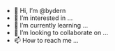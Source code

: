 - 👋 Hi, I’m @bydern
- 👀 I’m interested in ...
- 🌱 I’m currently learning ...
- 💞️ I’m looking to collaborate on ...
- 📫 How to reach me ...

<!---
bydern/bydern is a ✨ special ✨ repository because its `README.md` (this file) appears on your GitHub profile.
You can click the Preview link to take a look at your changes.
--->
